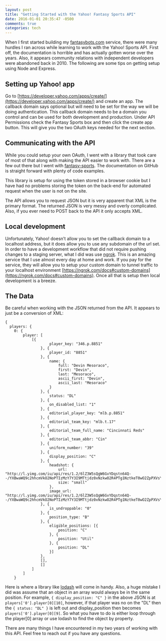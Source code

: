 ```yaml
---
layout: post
title: "Getting Started with the Yahoo! Fantasy Sports API"
date: 2016-01-01 20:35:47 -0500
comments: true
categories: tech
---
```


When I first started building my [fantasybots.com](http://fantasybots.com) service, there were many hurdles I ran across while learning to work with the Yahoo! Sports API. First off, the documentation is horrible and has actually gotten worse over the years. Also, it appears community relations with independent developers were abandoned back in 2010. The following are some tips on getting setup using Node and Express.

## Setting up Yahoo! app
Go to [https://developer.yahoo.com/apps/create/](https://developer.yahoo.com/apps/create/) and create an app. The callback domain says optional but will need to be set for the way we will be doing authentication. This callback domain needs to be a domain you control and can be used for both development and production. Under API Permissions check the Fantasy Sports box and then click the create app button. This will give you the two OAuth keys needed for the next section. 

## Communicating with the API
While you could setup your own OAuth, I went with a library that took care of most of that along with making the API easier to work with. There are a few out there but I went with [fantasy-sports](https://github.com/jcreamer898/fantasy-sports). The documentation on GitHub is straight forward with plenty of code examples. 

This library is setup for using the token stored in a browser cookie but I have had no problems storing the token on the back-end for automated request when the user is not on the site. 

The API allows you to request JSON but it is very apparent that XML is the primary format. The returned JSON is very messy and overly complicated. Also, if you ever need to POST back to the API it only accepts XML.

## Local development
Unfortunately, Yahoo! doesn’t allow you to set the callback domain to a localhost address, but it does allow you to use any subdomain of the url set. In order to have a development workflow that did not require pushing changes to a staging server, what I did was use [ngrok](https://ngrok.com/). This is an amazing service that I use almost every day at home and work. If you pay for the service, they will allow you to setup your custom domain to tunnel traffic to your localhost environment [https://ngrok.com/docs#custom-domains](https://ngrok.com/docs#custom-domains). Once all that is setup then local development is a breeze.

## The Data
Be careful when working with the JSON returned from the API. It appears to just be a conversion of XML:
```
{
  players: {
    0: {
        player: [
            [{
                    player_key: "346.p.8851"
                }, {
                    player_id: "8851"
                }, {
                    name: {
                        full: "Devin Mesoraco",
                        first: "Devin",
                        last: "Mesoraco",
                        ascii_first: "Devin",
                        ascii_last: "Mesoraco"
                    }
                }, {
                    status: "DL"
                }, {
                    on_disabled_list: "1"
                }, {
                    editorial_player_key: "mlb.p.8851"
                }, {
                    editorial_team_key: "mlb.t.17"
                }, {
                    editorial_team_full_name: "Cincinnati Reds"
                }, {
                    editorial_team_abbr: "Cin"
                }, {
                    uniform_number: "39"
                }, {
                    display_position: "C"
                }, {
                    headshot: {
                        url: "http://l.yimg.com/iu/api/res/1.2/6lZ3W5sQgW6GvYDqstn64Q--/YXBwaWQ9c2hhcmVkO2NoPTIzMzY7Y3I9MTtjdz0xNzkwO2R4PTg1NztkeT0wO2ZpPXVsY3JvcDtoPTYwO3E9MTAwO3c9NDY-/https://s.yimg.com/xe/i/us/sp/v/mlb_cutout/players_l/20150406/8851.png",
                        size: "small"
                    },
                    image_url: "http://l.yimg.com/iu/api/res/1.2/6lZ3W5sQgW6GvYDqstn64Q--/YXBwaWQ9c2hhcmVkO2NoPTIzMzY7Y3I9MTtjdz0xNzkwO2R4PTg1NztkeT0wO2ZpPXVsY3JvcDtoPTYwO3E9MTAwO3c9NDY-/https://s.yimg.com/xe/i/us/sp/v/mlb_cutout/players_l/20150406/8851.png"
                }, {
                    is_undroppable: "0"
                }, {
                    position_type: "B"
                }, {
                    eligible_positions: [{
                        position: "C"
                    }, {
                        position: "Util"
                    }, {
                        position: "DL"
                    }]
                },
                [],
                []
            ]
        ]
    }
```
Here is where a library like [lodash](https://lodash.com/) will come in handy. Also, a huge mistake I did was assume that an object in an array would always be in the same position. For example, `{ display_position: "C" }` in the above JSON is at `players['0'].player[0][10]`, however, if that player was no on the "DL" then the `{ status: "DL" }` is left out and display_position then becomes `players['0'].player[0][9]`. So what you have to do is either loop through the player[0] array or use lodash to find the object by property. 

There are many things I have encountered in my two years of working with this API. Feel free to reach out if you have any questions.

